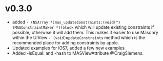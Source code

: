 v0.3.0
=======

* added `- (NSArray *)mas_updateConstraints:(void(^)(MASConstraintMaker *))block` which will update existing constraints if possible, otherwise it will add them.  This makes it easier to use Masonry within the UIView `- (void)updateConstraints` method which is the recommended place for adding constraints by apple.
* Updated examples for iOS7, added a few new examples.
* Added -isEqual: and -hash to MASViewAttribute @CraigSiemens.